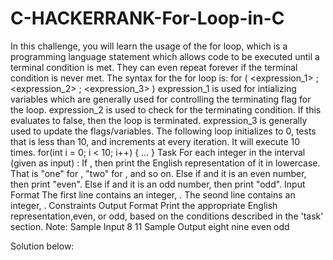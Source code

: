 # C-HACKERRANK-For-Loop-in-C
In this challenge, you will learn the usage of the for loop, which is a programming language statement which allows code to be executed until a terminal condition is met. They can even repeat forever if the terminal condition is never met.
The syntax for the for loop is:
for ( <expression_1> ; <expression_2> ; <expression_3> )
    <statement>
expression_1 is used for intializing variables which are generally used for controlling the terminating flag for the loop.
expression_2 is used to check for the terminating condition. If this evaluates to false, then the loop is terminated.
expression_3 is generally used to update the flags/variables.
The following loop initializes  to 0, tests that  is less than 10, and increments  at every iteration. It will execute 10 times.
for(int i = 0; i < 10; i++) {
    ...
}
Task
For each integer  in the interval  (given as input) :
If , then print the English representation of it in lowercase. That is "one" for , "two" for , and so on.
Else if  and it is an even number, then print "even".
Else if  and it is an odd number, then print "odd".
Input Format
The first line contains an integer, .
The seond line contains an integer, .
Constraints
Output Format
Print the appropriate English representation,even, or odd, based on the conditions described in the 'task' section.
Note: 
Sample Input
8
11
Sample Output
eight
nine
even
odd

Solution below:


